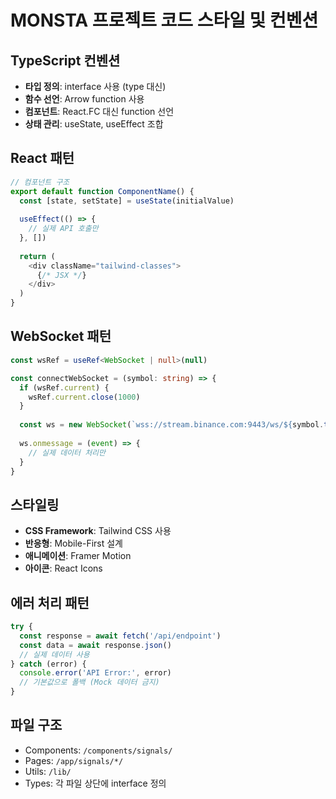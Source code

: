# MONSTA 프로젝트 코드 스타일 및 컨벤션

## TypeScript 컨벤션
- **타입 정의**: interface 사용 (type 대신)
- **함수 선언**: Arrow function 사용
- **컴포넌트**: React.FC 대신 function 선언
- **상태 관리**: useState, useEffect 조합

## React 패턴
```typescript
// 컴포넌트 구조
export default function ComponentName() {
  const [state, setState] = useState(initialValue)
  
  useEffect(() => {
    // 실제 API 호출만
  }, [])
  
  return (
    <div className="tailwind-classes">
      {/* JSX */}
    </div>
  )
}
```

## WebSocket 패턴
```typescript
const wsRef = useRef<WebSocket | null>(null)

const connectWebSocket = (symbol: string) => {
  if (wsRef.current) {
    wsRef.current.close(1000)
  }
  
  const ws = new WebSocket(`wss://stream.binance.com:9443/ws/${symbol.toLowerCase()}@trade`)
  
  ws.onmessage = (event) => {
    // 실제 데이터 처리만
  }
}
```

## 스타일링
- **CSS Framework**: Tailwind CSS 사용
- **반응형**: Mobile-First 설계
- **애니메이션**: Framer Motion
- **아이콘**: React Icons

## 에러 처리 패턴
```typescript
try {
  const response = await fetch('/api/endpoint')
  const data = await response.json()
  // 실제 데이터 사용
} catch (error) {
  console.error('API Error:', error)
  // 기본값으로 폴백 (Mock 데이터 금지)
}
```

## 파일 구조
- Components: `/components/signals/`
- Pages: `/app/signals/*/`
- Utils: `/lib/`
- Types: 각 파일 상단에 interface 정의